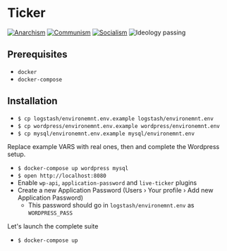 # Ticker
[![Anarchism](https://img.shields.io/badge/anarchism-Ⓐ-000000.svg)](https://en.wikipedia.org/wiki/Anarchism)
[![Communism](https://img.shields.io/badge/communism-☭-ff0000.svg)](https://en.wikipedia.org/wiki/Communism)
[![Socialism](https://img.shields.io/badge/socialism-★-ff0000.svg)](https://en.wikipedia.org/wiki/Socialism)
![Ideology passing](https://img.shields.io/badge/ideology-passing-brightgreen.svg)

## Prerequisites
+ `docker`
+ `docker-compose`

## Installation
+ `$ cp logstash/environemnt.env.example logstash/environemnt.env`
+ `$ cp wordpress/environemnt.env.example wordpress/environemnt.env`
+ `$ cp mysql/environemnt.env.example mysql/environemnt.env`

Replace example VARS with real ones, then and complete the Wordpress setup.

+ `$ docker-compose up wordpress mysql`
+ `$ open http://localhost:8080`
+ Enable `wp-api`, `application-password` and `live-ticker` plugins
+ Create a new Application Password (Users › Your profile › Add new Application Password)
  - This password should go in `logstash/environemnt.env` as `WORDPRESS_PASS`

Let's launch the complete suite

+ `$ docker-compose up`
